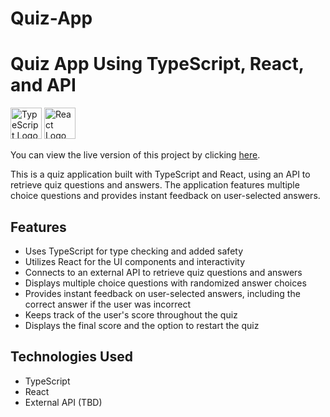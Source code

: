 # Quiz-App
# Quiz App Using TypeScript, React, and API
<img src="https://raw.githubusercontent.com/remojansen/logo.ts/master/ts.png" alt="TypeScript Logo" width="50" height="50" />
<img src="https://raw.githubusercontent.com/reactjs/reactjs.org/main/src/assets/images/logo.svg" alt="React Logo" width="50" height="50" />


You can view the live version of this project by clicking [here](https://unrivaled-tapioca-41459f.netlify.app/).

This is a quiz application built with TypeScript and React, using an API to retrieve quiz questions and answers. The application features multiple choice questions and provides instant feedback on user-selected answers.

## Features

- Uses TypeScript for type checking and added safety
- Utilizes React for the UI components and interactivity
- Connects to an external API to retrieve quiz questions and answers
- Displays multiple choice questions with randomized answer choices
- Provides instant feedback on user-selected answers, including the correct answer if the user was incorrect
- Keeps track of the user's score throughout the quiz
- Displays the final score and the option to restart the quiz

## Technologies Used

- TypeScript
- React
- External API (TBD)

